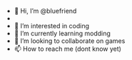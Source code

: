 - 👋 Hi, I’m @bluefriend
- 
- 👀 I’m interested in coding
- 🌱 I’m currently learning modding
- 💞️ I’m looking to collaborate on games
- 📫 How to reach me (dont know yet)

<!---
X-ZSHADOW/X-ZSHADOW is a ✨ special ✨ repository because its `README.md` (this file) appears on your GitHub profile.
You can click the Preview link to take a look at your changes.
--->
